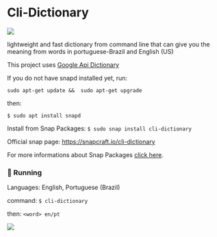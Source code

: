 # Cli-Dictionary

![](https://github.com/ropoko/cli-dictionary/blob/main/assets/icon.png)

lightweight and fast dictionary from command line that can give you the meaning from words in portuguese-Brazil and English (US)

This project uses [Google Api Dictionary](https://github.com/meetDeveloper/googleDictionaryAPI)

If you do not have snapd installed yet, run: 

`sudo apt-get update &&  sudo apt-get upgrade`

then:

`$ sudo apt install snapd`

Install from Snap Packages: `$ sudo snap install cli-dictionary`

Official snap page: https://snapcraft.io/cli-dictionary

For more informations about Snap Packages  [click here](https://snapcraft.io/docs).

### :rocket: Running

Languages: English, Portuguese (Brazil)

command: `$ cli-dictionary`

then: `<word> en/pt`

![](https://github.com/ropoko/cli-dictionary/blob/main/assets/demo.gif)
